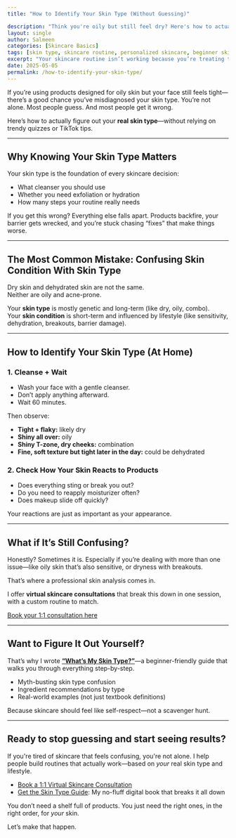 ```yaml
---
title: "How to Identify Your Skin Type (Without Guessing)"

description: "Think you're oily but still feel dry? Here's how to actually figure out your real skin type—so you can stop wasting money on the wrong products."
layout: single
author: Salmeen
categories: [Skincare Basics]
tags: [skin type, skincare routine, personalized skincare, beginner skincare]
excerpt: "Your skincare routine isn’t working because you’re treating the wrong skin type. Let’s fix that—no quizzes, no hype, just facts."
date: 2025-05-05
permalink: /how-to-identify-your-skin-type/
---
```


If you’re using products designed for oily skin but your face still feels tight—there’s a good chance you’ve misdiagnosed your skin type. You’re not alone. Most people guess. And most people get it wrong.

Here’s how to actually figure out your **real skin type**—without relying on trendy quizzes or TikTok tips.

---

## Why Knowing Your Skin Type Matters

Your skin type is the foundation of every skincare decision:
- What cleanser you should use
- Whether you need exfoliation or hydration
- How many steps your routine really needs

If you get this wrong? Everything else falls apart. Products backfire, your barrier gets wrecked, and you’re stuck chasing “fixes” that make things worse.

---

## The Most Common Mistake: Confusing Skin Condition With Skin Type

Dry skin and dehydrated skin are not the same.  
Neither are oily and acne-prone.

Your **skin type** is mostly genetic and long-term (like dry, oily, combo).  
Your **skin condition** is short-term and influenced by lifestyle (like sensitivity, dehydration, breakouts, barrier damage).

---

## How to Identify Your Skin Type (At Home)

### 1. Cleanse + Wait

- Wash your face with a gentle cleanser.
- Don’t apply anything afterward.
- Wait 60 minutes.

Then observe:

- **Tight + flaky:** likely dry
- **Shiny all over:** oily
- **Shiny T-zone, dry cheeks:** combination
- **Fine, soft texture but tight later in the day:** could be dehydrated

### 2. Check How Your Skin Reacts to Products

- Does everything sting or break you out?
- Do you need to reapply moisturizer often?
- Does makeup slide off quickly?

Your reactions are just as important as your appearance.

---

## What if It’s Still Confusing?

Honestly? Sometimes it is. Especially if you’re dealing with more than one issue—like oily skin that’s also sensitive, or dryness with breakouts.

That’s where a professional skin analysis comes in.

I offer **virtual skincare consultations** that break this down in one session, with a custom routine to match.

[Book your 1:1 consultation here](/book-now)

---

## Want to Figure It Out Yourself?

That’s why I wrote [**“What’s My Skin Type?”**](/shop)—a beginner-friendly guide that walks you through everything step-by-step.

- Myth-busting skin type confusion
- Ingredient recommendations by type
- Real-world examples (not just textbook definitions)

Because skincare should feel like self-respect—not a scavenger hunt.

---

## Ready to stop guessing and start seeing results?

If you're tired of skincare that feels confusing, you're not alone. I help people build routines that actually work—based on *your* real skin type and lifestyle.

- [Book a 1:1 Virtual Skincare Consultation](/book-now)  
- [Get the Skin Type Guide](/shop): My no-fluff digital book that breaks it all down

You don’t need a shelf full of products. You just need the right ones, in the right order, for *your* skin.

Let’s make that happen.